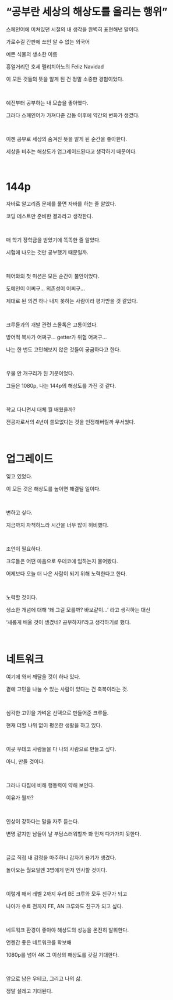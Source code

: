 # “공부란 세상의 해상도를 올리는 행위”

스페인어에 미쳐있던 시절의 내 생각을 완벽히 표현해낸 말이다.

가로수길 간판에 쓰인 알 수 없는 외국어

예쁜 식물의 생소한 이름

흥얼거리던 호세 펠리치아노의 Feliz Navidad

이 모든 것들의 뜻을 알게 된 건 정말 소중한 경험이었다.

<br>

예전부터 공부하는 내 모습을 좋아했다.

그러다 스페인어가 가져다준 감동 이후에 약간의 변화가 생겼다.

<br>

이젠 공부로 세상의 숨겨진 뜻을 알게 된 순간을 좋아한다.

세상을 비추는 해상도가 업그레이드된다고 생각하기 때문이다.

<br>

# 144p


자바로 알고리즘 문제를 풀면 자바를 하는 줄 알았다.

코딩 테스트만 준비한 결과라고 생각한다.

<br>

매 학기 장학금을 받았기에 똑똑한 줄 알았다.

시험에 나오는 것만 공부했기 때문일까.

<br>

페어와의 첫 미션은 모든 순간이 불안이었다.

도메인이 어쩌구… 의존성이 어쩌구…

제대로 된 의견 하나 내지 못하는 사람이라 평가받을 것 같았다.

<br>

크루들과의 개발 관련 스몰톡은 고통이었다.

방어적 복사가 어쩌구… getter가 위험 어쩌구…

나는 한 번도 고민해보지 않은 것들이 궁금하다고 한다.

<br>

우물 안 개구리가 된 기분이었다.

그들은 1080p, 나는 144p의 해상도를 가진 것 같다.

<br>

학교 다니면서 대체 뭘 배웠을까?

전공자로서의 4년이 쓸모없다는 것을 인정해버릴까 무서웠다.

<br>

# 업그레이드


잊고 있었다.

이 모든 것은 해상도를 높이면 해결될 일이다.

<br>

변하고 싶다.

지금까지 자책하느라 시간을 너무 많이 허비했다.

<br>

조언이 필요하다.

크루들은 어떤 마음으로 우테코에 임하는지 물어봤다.

어제보다 오늘 더 나은 사람이 되기 위해 노력한다고 한다.

<br>

노력할 것이다.

생소한 개념에 대해 ‘왜 그걸 모를까? 바보같이…’ 라고 생각하는 대신

‘새롭게 배울 것이 생겼네? 공부하자!’라고 생각하기로 했다.

<br>

# 네트워크

여기에 와서 깨달을 것이 하나 있다.

곁에 고민을 나눌 수 있는 사람이 있다는 건 축복이라는 것.

<br>

심각한 고민을 가벼운 선택으로 만들어준 크루들.

현재 더할 나위 없이 평온한 생활을 하고 있다.

<br>

이곳 우테코 사람들을 다 나의 사람으로 만들고 싶다.

아니, 만들 것이다.

<br>

그러나 다짐에 비해 행동력이 약해 보인다.

이유가 뭘까?

<br>

인상이 강하다는 말을 자주 듣는다.

변명 같지만 남들이 날 부담스러워할까 봐 먼저 다가가지 못한다.

<br>

글로 직접 내 감정을 마주하니 갑자기 용기가 생겼다.

돌아오는 월요일엔 3명에게 먼저 인사할 것이다.

<br>

이렇게 해서 레벨 2까지 우리 BE 크루와 모두 친구가 되고 

나아가 수료 전까지 FE, AN 크루와도 친구가 되고 싶다.

<br>

네트워크 환경이 좋아야 해상도의 성능을 온전히 발휘한다.

언젠간 좋은 네트워크를 확보해

1080p를 넘어 4K 그 이상의 해상도를 갖길 기대한다.

<br>

앞으로 남은 우테코, 그리고 나의 삶.

정말 설레고 기대된다.

